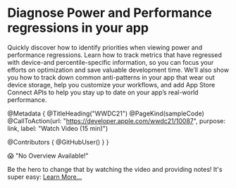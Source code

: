 # Diagnose Power and Performance regressions in your app

Quickly discover how to identify priorities when viewing power and performance regressions. Learn how to track metrics that have regressed with device-and percentile-specific information, so you can focus your efforts on optimization and save valuable development time. We’ll also show you how to track down common anti-patterns in your app that wear out device storage, help you customize your workflows, and add App Store Connect APIs to help you stay up to date on your app’s real-world performance.


@Metadata {
   @TitleHeading("WWDC21")
   @PageKind(sampleCode)
   @CallToAction(url: "https://developer.apple.com/wwdc21/10087", purpose: link, label: "Watch Video (15 min)")

   @Contributors {
      @GitHubUser(<replace this with your GitHub handle>)
   }
}

😱 "No Overview Available!"

Be the hero to change that by watching the video and providing notes! It's super easy:
 [Learn More…](https://wwdcnotes.com/documentation/wwdcnotes/contributing)
